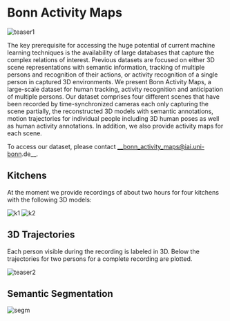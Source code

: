 # Bonn Activity Maps

![teaser1](https://user-images.githubusercontent.com/831215/70712134-640dc780-1ce3-11ea-9b3e-5b5949b4ac37.png)

The key prerequisite for accessing the huge potential of current machine learning techniques is the availability of large databases that capture the complex relations of interest.
Previous datasets are focused on either 3D scene representations with semantic information, tracking of multiple persons and recognition of their actions, or activity recognition of a single person in captured 3D environments.
We present Bonn Activity Maps, a large-scale dataset for human tracking, activity recognition and anticipation of multiple persons.
Our dataset comprises four different scenes that have been recorded by time-synchronized cameras each only capturing the scene partially, the reconstructed 3D models with semantic annotations, motion trajectories for individual people including 3D human poses as well as human activity annotations.
In addition, we also provide activity maps for each scene.

To access our dataset, please contact __bonn_activity_maps@iai.uni-bonn.de__.


## Kitchens

At the moment we provide recordings of about two hours for four kitchens with the following 3D models:

![k1](https://user-images.githubusercontent.com/831215/70445955-b0b39180-1a9c-11ea-8609-56aa46ade813.png)
![k2](https://user-images.githubusercontent.com/831215/70445957-b14c2800-1a9c-11ea-95f8-310d87ddd7f2.png)

## 3D Trajectories

Each person visible during the recording is labeled in 3D.
Below the trajectories for two persons for a complete recording are plotted.

![teaser2](https://user-images.githubusercontent.com/831215/70712246-a1725500-1ce3-11ea-9a6e-3216ee017653.png)

## Semantic Segmentation

![segm](https://user-images.githubusercontent.com/831215/70445977-ba3cf980-1a9c-11ea-939e-84c7a6178d33.png)


